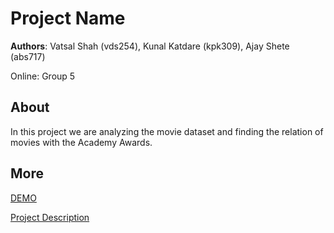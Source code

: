 # Project Name
**Authors**: Vatsal Shah (vds254), Kunal Katdare (kpk309), Ajay Shete (abs717)

Online: Group 5

## About
In this project we are analyzing the movie dataset and finding the relation of movies with the Academy Awards.

## More
[DEMO](https://nyu-vis-fall2018.github.io/project-template/)

[Project Description](https://slack-files.com/files-pri-safe/TCMEAQ22G-FEKMPE1DK/box_office_hit_vs_best_picture.pdf?c=1543968270-2a093b5f9c3492f64bdcdd37eefce73479f08b45)
